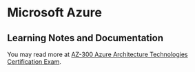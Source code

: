 # Microsoft Azure 
## Learning Notes and Documentation

You may read more at [AZ-300 Azure Architecture Technologies Certification Exam](az-300-azure-architecture-technologies-certification-exam.md).
